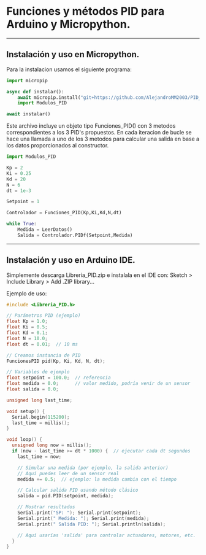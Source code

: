 # Funciones y métodos PID para Arduino y Micropython.
---
## Instalación y uso en Micropython.
Para la instalacion usamos el siguiente programa:
```python
import micropip

async def instalar():
    await micropip.install("git+https://github.com/AlejandroMM2003/PID_TC.git@main#subdirectory=python")
    import Modulos_PID

await instalar()
```
Este archivo incluye un objeto tipo Funciones_PID() con 3 metodos correspondientes a los 3 PID's propuestos.
En cada iteracion de bucle se hace una llamada a uno de los 3 metodos para calcular una salida en base a los datos proporcionados al constructor.
```python
import Modulos_PID

Kp = 2
Ki = 0.25
Kd = 20
N = 6
dt = 1e-3

Setpoint = 1

Controlador = Funciones_PID(Kp,Ki,Kd,N,dt)

while True:
    Medida = LeerDatos()
    Salida = Controlador.PIDf(Setpoint,Medida)
```
---
## Instalación y uso en Arduino IDE.
Simplemente descarga Libreria_PID.zip e instalala en el IDE con: Sketch > Include Library > Add .ZIP library...

Ejemplo de uso:
```cpp
#include <Libreria_PID.h>

// Parámetros PID (ejemplo)
float Kp = 1.0;
float Ki = 0.5;
float Kd = 0.1;
float N = 10.0;
float dt = 0.01;  // 10 ms

// Creamos instancia de PID
FuncionesPID pid(Kp, Ki, Kd, N, dt);

// Variables de ejemplo
float setpoint = 100.0;  // referencia
float medida = 0.0;      // valor medido, podría venir de un sensor
float salida = 0.0;

unsigned long last_time;

void setup() {
  Serial.begin(115200);
  last_time = millis();
}

void loop() {
  unsigned long now = millis();
  if (now - last_time >= dt * 1000) {  // ejecutar cada dt segundos
    last_time = now;

    // Simular una medida (por ejemplo, la salida anterior)
    // Aquí puedes leer de un sensor real
    medida += 0.5;  // ejemplo: la medida cambia con el tiempo

    // Calcular salida PID usando método clásico
    salida = pid.PID(setpoint, medida);

    // Mostrar resultados
    Serial.print("SP: "); Serial.print(setpoint);
    Serial.print(" Medida: "); Serial.print(medida);
    Serial.print(" Salida PID: "); Serial.println(salida);

    // Aquí usarías 'salida' para controlar actuadores, motores, etc.
  }
}
```
